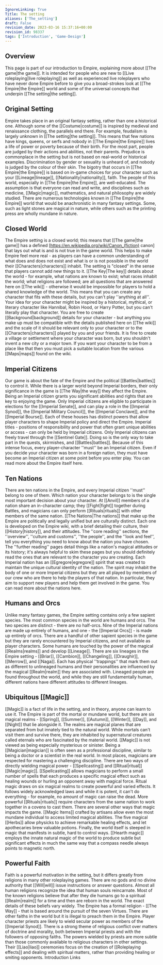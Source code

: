 ```yaml
---
IgnoreLinking: True
Title: The setting
aliases: ['The_setting']
draft: False
revision_date: 2023-03-16 15:37:16+00:00
revision_id: 98337
tags: ['Introduction', 'Game-Design']
---
```


## Overview
This page is part of our introduction to Empire, explaining more about [[The game|the game]]. It is intended for people who are new to [[Live roleplaying|live roleplaying]] as well as experienced live roleplayers who have never done Empire before to give you a broad-strokes look at [[The Empire|the Empire]] world and some of the universal concepts that underpin [[The setting|the setting]].
## Original Setting
Empire takes place in an original fantasy setting, rather than one a historical one. Although some of the [[Costume|costume]] is inspired by medieval and renaissance clothing, the parallels end there. For example, feudalism is largely unknown in [[The setting|the setting]]. This means that few nations have kings, queens, or serfs and nobody in [[The Empire|the Empire]] lives a life of power or poverty because of their birth. For the most part, people are judged by their actions and abilities, not their parents.
Prejudice is commonplace in the setting but is not based on real-world or historical examples. Discrimination by gender or sexuality is unheard of, and nobody is judged by the colour of their skin. The bigotry that occurs in [[The Empire|the Empire]] is based on in-game choices for your character such as your [[Lineage|lineage]], [[Nationality|nationality]], faith.
The people of this world, especially in [[The Empire|the Empire]], are well-educated. The assumption is that everyone can read and write, and disciplines such as medicine, [[Magic|magic]], mathematics, and natural philosophy are widely studied. There are numerous technologies known in [[The Empire|the Empire]] world that would be anachronistic in many fantasy settings. Some, such as light stones are magical in nature, while others such as the printing press are wholly mundane in nature.
## Closed World
The Empire setting is a closed world; this means that [[The game|the game]] has a defined [https://en.wikipedia.org/wiki/Canon_(fiction) canon] that lays out what is and is not true in the game world. This helps to make Empire feel more real - as players can have a common understanding of what does and does not exist and what is or is not possible in the world their [[Characters|characters]] inhabit.
The setting is "closed" in the sense that players cannot add new things to it. [[The Key|The key]] details about the world - for example, what nations are known to exist; what races inhabit the world; what religions are followed; are all questions that are answered here on [[The wiki]] - otherwise it would be impossible for players to hold a shared knowledge of the world. This means that you can create any character that fits with these details, but you can't play ''anything at all''. Your idea for your character might be inspired by a historical, mythical, or literary character like Hannibal, Robin Hood, or Harry Potter, but you can't literally play that character. 
You are free to create [[Background|background]] details for your character - but anything you make up must be compatible with the details published here on [[The wiki]] and the scale of it should be relevant only to your character or to the [[Characters|characters]] played by you and your friends. It is fine to create a village or settlement where your character was born, but you shouldn't invent a new city or a major town. If you want your character to be from a place like that then you must pick a suitable location from the various [[Maps|maps]] found on the wiki.
## Imperial Citizens
Our game is about the fate of the Empire and the political [[Battles|battles]] to control it. While there is a larger world beyond Imperial borders, their only significance in the game is [[The Way|the way]] they affect the Empire. Being an Imperial citizen grants you significant abilities and rights that are key to enjoying the game.
Only Imperial citizens are eligible to participate in elections for the [[Imperial Senate]], and can play a role in the [[Imperial Synod]], the [[Imperial Military Council]], the [[Imperial Conclave]], and the [[Imperial Bourse]]. Each of these houses has distinct powers that allow player characters to shape Imperial policy and direct the Empire. Imperial titles - positions of responsibility and power that often grant unique abilities or access - can only be held by Imperial citizens. Only Imperial citizens can freely travel through the [[Sentinel Gate]]. Doing so is the only way to take part in the quests, skirmishes, and [[Battles|battles]].
Because of this intense focus, every player-character ''must'' be an Imperial citizen. Even if you decide your character was born in a foreign nation, they must have become an Imperial citizen at some point before you enter play. You can read more about the Empire itself here.
## Ten Nations
There are ten nations in the Empire, and every Imperial citizen ''must'' belong to one of them. Which nation your character belongs to is the single most important decision about your character. At [[Anvil]] members of a nation share an in-character camp; they [[Fight|fight]] together during Battles, and magicians can only perform [[Rituals|rituals]] with other members of the same nation.
[[The Nations|The nations]] that make up the Empire are politically and legally unified but are culturally distinct. Each one is developed on the Empire wiki, with a brief detailing their culture, their [[History|history]], and their attitudes. The ''core reading'' sections, the ''overview'', ''culture and customs'', ''the people'', and the ''look and feel'', tell you everything you need to know about the nation you have chosen. The ''further reading'' pages detail things like a nation's magical attitudes or its history; it's always helpful to skim these pages but you should definitely read the ones that are relevant to the character you are creating.
Each Imperial nation has an [[Egregore|egregore]] spirit that was created to maintain the unique cultural identity of the nation. The spirit may inhabit the body of one or more Imperial citizens but they are all played by members of our crew who are there to help the players of that nation. In particular, they aim to support new players and help them get involved in the game.
You can read more about the nations here.
## Humans and Orcs
Unlike many fantasy games, the Empire setting contains only a few sapient species. The most common species in the world are humans and orcs. The two species are distinct - there are no half-orcs. Nine of the Imperial nations are made up entirely of humans, and one - the [[Imperial Orcs]] - is made up entirely of orcs. There are a handful of other sapient species in the game but they are rarely encountered by Imperial citizens, and not available as player characters.
Some humans are touched by the power of the magical [[Realms|realms]] and develop [[Lineage]]. There are six lineages in the Empire setting - [[Briar]], [[Cambion]], [[Changeling]], [[Draughir]], [[Merrow]], and [[Naga]]. Each has physical ''trappings'' that mark them out as different to unlineaged humans and their personalities are influenced by the magical [[Realm|realm]] they are associated with. Lineaged people are found throughout the world, and while they are still fundamentally human, different nations have different attitudes to different lineages.
## Ubiquitous [[Magic]]
[[Magic]] is a fact of life in the setting, and in theory, anyone can learn to use it. The Empire is part of the mortal or mundane world, but there are six magical realms - [[Spring]], [[Summer]], [[Autumn]], [[Winter]], [[Day]], and [[Night]] that lie alongside it. The realms are magical planes that are separated from but innately tied to the natural world. While mortals can't visit them and survive there, they are inhabited by supernatural creatures called eternals who are fascinated by the material world.
[[Magic]] is not viewed as being especially mysterious or sinister. Being a [[Magician|magician]] is often seen as a professional discipline, similar to being a doctor or a scientist in the real world. In most places, magicians are respected for mastering a challenging discipline. There are two ways of directly wielding magical power - [[Spellcasting]] and [[Ritual|ritual]] [[Magic|magic]]. [[Spellcasting]] allows magicians to perform a small number of spells that each produces a specific magical effect such as healing wounds or hurling an opponent away with magical force. Ritual magic draws on six magical realms to create powerful and varied effects. It follows widely acknowledged laws and while it is potent, it can't do everything -  for example, no amount of magic can raise the dead. More powerful [[Rituals|rituals]] require characters from the same nation to work together in a covens to cast them.
There are several other ways that magic impacts the game. [[Magic Items]] crafted by artisans allow even the most mundane individual to access limited magical abilities. The five magical [[Herbs]] allow physicks to achieve remarkable healing effects, and let apothecaries brew valuable potions. Finally, the world itself is steeped in magic that manifests in subtle, hard to control ways. [[Hearth magic]] employs the innate natural magic of the world to produce subtle but significant effects in much the same way that a compass needle always points to magnetic north.
## Powerful Faith
Faith is a powerful motivation in the setting, but it differs greatly from religions in many other roleplaying games. There are no gods and no divine authority that [[Will|will]] issue instructions or answer questions. Almost all human religions recognize the idea that human souls reincarnate. Most of the known religions believe that after they die humans go to a spiritual [[Realm|realm]] for a time and then are reborn in the world. The exact details of these beliefs vary widely. 
The Empire has a formal religion - [[The Way]] - that is based around the pursuit of the seven Virtues. There are other faiths in the world but it is illegal to preach them in the Empire. Player character priests are likely to wield secular power as members of the [[Imperial Synod]]. There is a strong theme of religious conflict over matters of doctrine and morality, both between Imperial priests and with the followers of opposing faiths.
The powers wielded by priests are more subtle than those commonly available to religious characters in other settings. Their [[Liao|liao]] ceremonies focus on the creation of [[Roleplaying effects]] and dealing with spiritual matters, rather than providing healing or smiting opponents.
Introduction Links